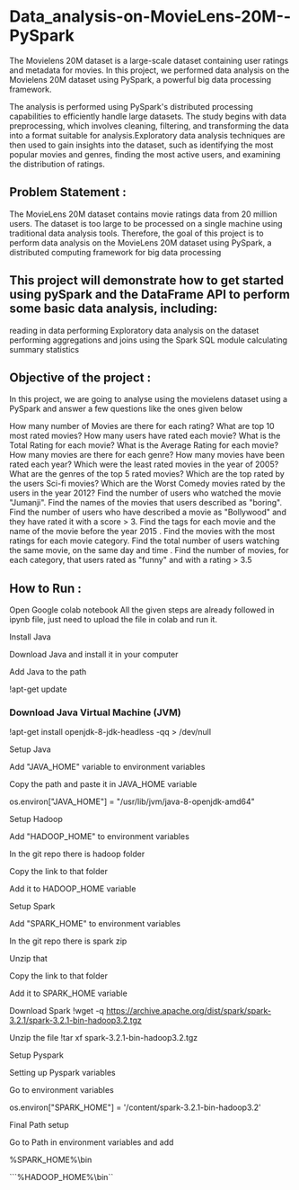 # Data_analysis-on-MovieLens-20M--PySpark
The Movielens 20M dataset is a large-scale dataset containing user ratings and metadata for movies. In this project, we performed data analysis on the Movielens 20M dataset using PySpark, a powerful big data processing framework.

The analysis is performed using PySpark's distributed processing capabilities to efficiently handle large datasets. The study begins with data preprocessing, which involves cleaning, filtering, and transforming the data into a format suitable for analysis.Exploratory data analysis techniques are then used to gain insights into the dataset, such as identifying the most popular movies and genres, finding the most active users, and examining the distribution of ratings.

## Problem Statement :
The MovieLens 20M dataset contains movie ratings data from 20 million users. The dataset is too large to be processed on a single machine using traditional data analysis tools. Therefore, the goal of this project is to perform data analysis on the MovieLens 20M dataset using PySpark, a distributed computing framework for big data processing

## This project will demonstrate how to get started using pySpark and the DataFrame API to perform some basic data analysis, including:

reading in data
performing Exploratory data analysis on the dataset
performing aggregations and joins using the Spark SQL module
calculating summary statistics

## Objective of the project :
In this project, we are going to analyse using the movielens dataset using a PySpark and answer a few questions like the ones given below

How many number of Movies are there for each rating?
What are top 10 most rated movies?
How many users have rated each movie?
What is the Total Rating for each movie?
What is the Average Rating for each movie?
How many movies are there for each genre?
How many movies have been rated each year?
Which were the least rated movies in the year of 2005?
What are the genres of the top 5 rated movies?
Which are the top rated by the users Sci-fi movies?
Which are the Worst Comedy movies rated by the users in the year 2012?
Find the number of users who watched the movie "Jumanji".
Find the names of the movies that users described as "boring".
Find the number of users who have described a movie as "Bollywood" and they have rated it with a score > 3.
Find the tags for each movie and the name of the movie before the year 2015 .
Find the movies with the most ratings for each movie category.
Find the total number of users watching the same movie, on the same day and time .
Find the number of movies, for each category, that users rated as "funny" and with a rating > 3.5

## How to Run : 

Open Google colab notebook
All the given steps are already followed in ipynb file, just need to upload the file in colab and run it.

Install Java

Download Java and install it in your computer

Add Java to the path

!apt-get update

### Download Java Virtual Machine (JVM)
!apt-get install openjdk-8-jdk-headless -qq > /dev/null

Setup Java

Add "JAVA_HOME" variable to environment variables

Copy the path and paste it in JAVA_HOME variable

os.environ["JAVA_HOME"] = "/usr/lib/jvm/java-8-openjdk-amd64"

Setup Hadoop

Add "HADOOP_HOME" to environment variables

In the git repo there is hadoop folder

Copy the link to that folder

Add it to HADOOP_HOME variable

Setup Spark

Add "SPARK_HOME" to environment variables

In the git repo there is spark zip

Unzip that

Copy the link to that folder

Add it to SPARK_HOME variable

Download Spark
!wget -q https://archive.apache.org/dist/spark/spark-3.2.1/spark-3.2.1-bin-hadoop3.2.tgz

Unzip the file
!tar xf spark-3.2.1-bin-hadoop3.2.tgz

Setup Pyspark

Setting up Pyspark variables

Go to environment variables

os.environ["SPARK_HOME"] = '/content/spark-3.2.1-bin-hadoop3.2'

Final Path setup

Go to Path in environment variables and add

%SPARK_HOME%\bin

```%HADOOP_HOME%\bin``
